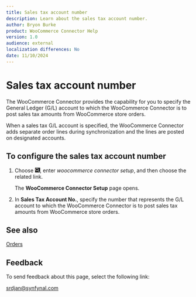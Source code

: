 ```yaml
---
title: Sales tax account number
description: Learn about the sales tax account number.
author: Bryon Burke
product: WooCommerce Connector Help
version: 1.0
audience: external
localization differences: No
date: 11/10/2024
---
```


<!-- markdownlint-disable MD006 MD007 MD009 MD024 MD025 MD033 -->
<!--// cspell:ignore  markdownlint allowfullscreen keyframes woocommerce -->

# Sales tax account number

The WooCommerce Connector provides the capability for you to specify the General Ledger (G/L) account to which the WooCommerce Connector is to post sales tax amounts from WooCommerce store orders.

When a sales tax G/L account is specified, the WooCommerce Connector adds separate order lines during synchronization and the lines are posted on designated accounts.

## To configure the sales tax account number

1. Choose ![Lightbulb that opens the Tell Me feature.](media/ui-search/search_small.png "Tell me what you want to do"), enter <i>woocommerce connector setup</i>, and then choose the related link.

   The <b>WooCommerce Connector Setup</b> page opens.

1. In <b>Sales Tax Account No.</b>, specify the number that represents the G/L account to which the WooCommerce Connector is to post sales tax amounts from WooCommerce store orders.

## See also

[Orders](orders.md)

## Feedback

To send feedback about this page, select the following link:

[srdjan@synfynal.com](mailto:srdjan@synfynal.com?subject=Documentation%20Feedback%20Product%20Docs:%20sales-tax-account-number)
